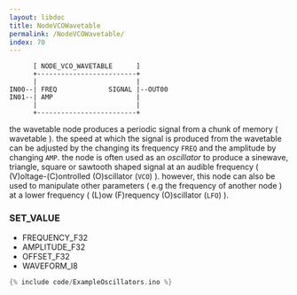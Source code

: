 ```yaml
---
layout: libdoc
title: NodeVCOWavetable
permalink: /NodeVCOWavetable/
index: 70
---
```


          [ NODE_VCO_WAVETABLE      ]       
          +-------------------------+       
          |                         |       
    IN00--| FREQ             SIGNAL |--OUT00
    IN01--| AMP                     |       
          |                         |       
          +-------------------------+       

the wavetable node produces a periodic signal from a chunk of memory ( wavetable ). the speed at which the signal is produced from the wavetable can be adjusted by the changing its frequency `FREQ` and the amplitude by changing `AMP`. the node is often used as an *oscillator* to produce a sinewave, triangle, square or sawtooth shaped signal at an audible frequency ( (V)oltage-(C)ontrolled (O)scillator (`VCO`) ). however, this node can also be used to manipulate other parameters ( e.g the frequency of another node ) at a lower frequency ( (L)ow (F)requency (O)scillator (`LFO`) ).

### SET_VALUE

- FREQUENCY_F32
- AMPLITUDE_F32
- OFFSET_F32
- WAVEFORM_I8


```c
{% include code/ExampleOscillators.ino %}
```

